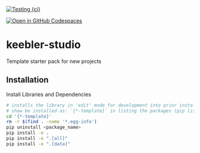 [![Testing {ci}](https://github.com/akamlani/keebler-studio/actions/workflows/testing-ci.yml/badge.svg)](https://github.com/akamlani/keebler-studio/actions/workflows/testing-ci.yml)


[![Open in GitHub Codespaces](https://github.com/codespaces/badge.svg)](https://github.com/codespaces/new?hide_repo_select=true&ref=main&repo=492249131&machine=standardLinux32gb&location=EastUs)


# keebler-studio
Template starter pack for new projects

## Installation
Install Libraries and Dependencies
```sh
# installs the library in 'edit' mode for development into prior installed environment
# show be installed as: `{*-template}` in listing the packages (pip list | less ) as mentioned in setup.py
cd '{*-template}'
rm -r $(find . -name '*.egg-info')
pip uninstall <package_name>
pip install -e .
pip install -e ".[all]"
pip install -e ".[data]"
```
